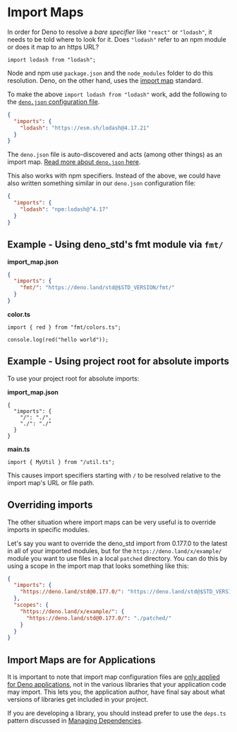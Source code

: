 # Import Maps

In order for Deno to resolve a _bare specifier_ like `"react"` or `"lodash"`, it
needs to be told where to look for it. Does `"lodash"` refer to an npm module or
does it map to an https URL?

```ts, ignore
import lodash from "lodash";
```

Node and npm use `package.json` and the `node_modules` folder to do this
resolution. Deno, on the other hand, uses the
[import map](https://github.com/WICG/import-maps) standard.

To make the above `import lodash from "lodash"` work, add the following to the
[`deno.json` configuration file](../getting_started/configuration_file.md).

```json
{
  "imports": {
    "lodash": "https://esm.sh/lodash@4.17.21"
  }
}
```

The `deno.json` file is auto-discovered and acts (among other things) as an
import map.
[Read more about `deno.json` here](../getting_started/configuration_file.md).

This also works with npm specifiers. Instead of the above, we could have also
written something similar in our `deno.json` configuration file:

```json
{
  "imports": {
    "lodash": "npm:lodash@^4.17"
  }
}
```

## Example - Using deno_std's fmt module via `fmt/`

**import_map.json**

```json
{
  "imports": {
    "fmt/": "https://deno.land/std@$STD_VERSION/fmt/"
  }
}
```

**color.ts**

```ts, ignore
import { red } from "fmt/colors.ts";

console.log(red("hello world"));
```

## Example - Using project root for absolute imports

To use your project root for absolute imports:

**import_map.json**

```jsonc
{
  "imports": {
    "/": "./",
    "./": "./"
  }
}
```

**main.ts**

```ts, ignore
import { MyUtil } from "/util.ts";
```

This causes import specifiers starting with `/` to be resolved relative to the
import map's URL or file path.

## Overriding imports

The other situation where import maps can be very useful is to override imports
in specific modules.

Let's say you want to override the deno_std import from 0.177.0 to the latest in
all of your imported modules, but for the `https://deno.land/x/example/` module
you want to use files in a local `patched` directory. You can do this by using a
scope in the import map that looks something like this:

```json
{
  "imports": {
    "https://deno.land/std@0.177.0/": "https://deno.land/std@$STD_VERSION/"
  },
  "scopes": {
    "https://deno.land/x/example/": {
      "https://deno.land/std@0.177.0/": "./patched/"
    }
  }
}
```

## Import Maps are for Applications

It is important to note that import map configuration files are
[only applied for Deno applications][scope], not in the various libraries that
your application code may import. This lets you, the application author, have
final say about what versions of libraries get included in your project.

If you are developing a library, you should instead prefer to use the `deps.ts`
pattern discussed in [Managing Dependencies].

[scope]: https://github.com/WICG/import-maps#scope
[Managing Dependencies]: ../examples/manage_dependencies.md
